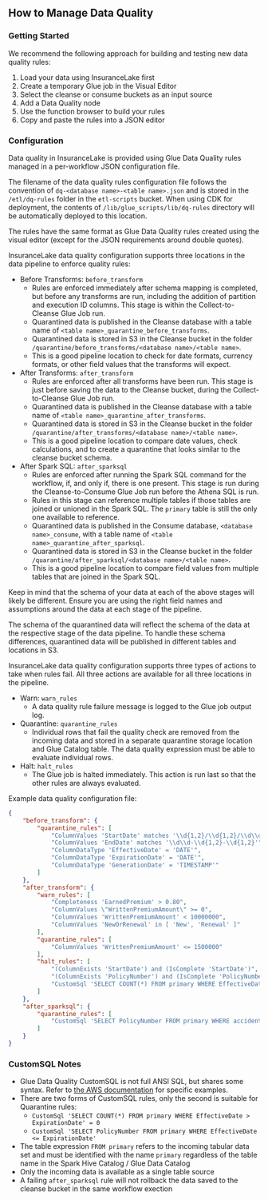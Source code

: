 ## How to Manage Data Quality

### Getting Started

We recommend the following approach for building and testing new data quality rules:

1. Load your data using InsuranceLake first
2. Create a temporary Glue job in the Visual Editor
3. Select the cleanse or consume buckets as an input source
4. Add a Data Quality node
5. Use the function browser to build your rules
6. Copy and paste the rules into a JSON editor

### Configuration

Data quality in InsuranceLake is provided using Glue Data Quality rules managed in a per-workflow JSON configuration file. 

The filename of the data quality rules configuration file follows the convention of `dq-<database name>-<table name>.json` and is stored in the `/etl/dq-rules` folder in the `etl-scripts` bucket. When using CDK for deployment, the contents of `/lib/glue_scripts/lib/dq-rules` directory will be automatically deployed to this location.

The rules have the same format as Glue Data Quality rules created using the visual editor (except for the JSON requirements around double quotes).

InsuranceLake data quality configuration supports three locations in the data pipeline to enforce quality rules:

* Before Transforms: `before_transform`
    * Rules are enforced immediately after schema mapping is completed, but before any transforms are run, including the addition of partition and execution ID columns. This stage is within the Collect-to-Cleanse Glue Job run.
    * Quarantined data is published in the Cleanse database with a table name of `<table name>_quarantine_before_transforms`.
    * Quarantined data is stored in S3 in the Cleanse bucket in the folder `/quarantine/before_transforms/<database name>/<table name>`.
    * This is a good pipeline location to check for date formats, currency formats, or other field values that the transforms will expect.
* After Transforms: `after_transform`
    * Rules are enforced after all transforms have been run. This stage is just before saving the data to the Cleanse bucket, during the Collect-to-Cleanse Glue Job run.
    * Quarantined data is published in the Cleanse database with a table name of `<table name>_quarantine_after_transforms`.
    * Quarantined data is stored in S3 in the Cleanse bucket in the folder `/quarantine/after_transforms/<database name>/<table name>`.
    * This is a good pipeline location to compare date values, check calculations, and to create a quarantine that looks similar to the cleanse bucket schema.
* After Spark SQL: `after_sparksql`
    * Rules are enforced after running the Spark SQL command for the workflow, if, and only if, there is one present. This stage is run during the Cleanse-to-Consume Glue Job run before the Athena SQL is run.
    * Rules in this stage can reference multiple tables if those tables are joined or unioned in the Spark SQL. The `primary` table is still the only one available to reference.
    * Quarantined data is published in the Consume database, `<database name>_consume`, with a table name of `<table name>_quarantine_after_sparksql`.
    * Quarantined data is stored in S3 in the Cleanse bucket in the folder `/quarantine/after_sparksql/<database name>/<table name>`.
    * This is a good pipeline location to compare field values from multiple tables that are joined in the Spark SQL.


Keep in mind that the schema of your data at each of the above stages will likely be different. Ensure you are using the right field names and assumptions around the data at each stage of the pipeline.

The schema of the quarantined data will reflect the schema of the data at the respective stage of the data pipeline. To handle these schema differences, quarantined data will be published in different tables and locations in S3.

InsuranceLake data quality configuration supports three types of actions to take when rules fail. All three actions are available for all three locations in the pipeline.

* Warn: `warn_rules`
    - A data quality rule failure message is logged to the Glue job output log. 
* Quarantine: `quarantine_rules`
    - Individual rows that fail the quality check are removed from the incoming data and stored in a separate quarantine storage location and Glue Catalog table. The data quality expression must be able to evaluate individual rows.
* Halt: `halt_rules`
    - The Glue job is halted immediately. This action is run last so that the other rules are always evaluated.


Example data quality configuration file:

```json
{
    "before_transform": {
        "quarantine_rules": [
            "ColumnValues 'StartDate' matches '\\d{1,2}/\\d{1,2}/\\d\\d'",
            "ColumnValues 'EndDate' matches '\\d\\d-\\d{1,2}-\\d{1,2}'",
            "ColumnDataType 'EffectiveDate' = 'DATE'",
            "ColumnDataType 'ExpirationDate' = 'DATE'",
            "ColumnDataType 'GenerationDate' = 'TIMESTAMP'"
        ]
    },
    "after_transform": {
        "warn_rules": [
            "Completeness 'EarnedPremium' > 0.80",
            "ColumnValues \"WrittenPremiumAmount\" >= 0",
            "ColumnValues 'WrittenPremiumAmount' < 10000000",
            "ColumnValues 'NewOrRenewal' in [ 'New', 'Renewal' ]"
        ],
        "quarantine_rules": [
            "ColumnValues 'WrittenPremiumAmount' <= 1500000"
        ],
        "halt_rules": [
            "(ColumnExists 'StartDate') and (IsComplete 'StartDate')",
            "(ColumnExists 'PolicyNumber') and (IsComplete 'PolicyNumber')",
            "CustomSql 'SELECT COUNT(*) FROM primary WHERE EffectiveDate > ExpirationDate' = 0"
        ]
    },
    "after_sparksql": {
        "quarantine_rules": [
            "CustomSql 'SELECT PolicyNumber FROM primary WHERE accidentyeartotalincurredamount <= earnedpremium'"
        ]
    }
}
```

### CustomSQL Notes

* Glue Data Quality CustomSQL is not full ANSI SQL, but shares some syntax. Refer to [the AWS documentation](https://docs.aws.amazon.com/glue/latest/dg/dqdl.html#dqdl-rule-types-CustomSql) for specific examples.
* There are two forms of CustomSQL rules, only the second is suitable for Quarantine rules:
    * `CustomSql 'SELECT COUNT(*) FROM primary WHERE EffectiveDate > ExpirationDate' = 0`
    * `CustomSql 'SELECT PolicyNumber FROM primary WHERE EffectiveDate <= ExpirationDate'`
* The table expression `FROM primary` refers to the incoming tabular data set and must be identified with the name `primary` regardless of the table name in the Spark Hive Catalog / Glue Data Catalog
* Only the incoming data is available as a single table source
* A failing `after_sparksql` rule will not rollback the data saved to the cleanse bucket in the same workflow exection